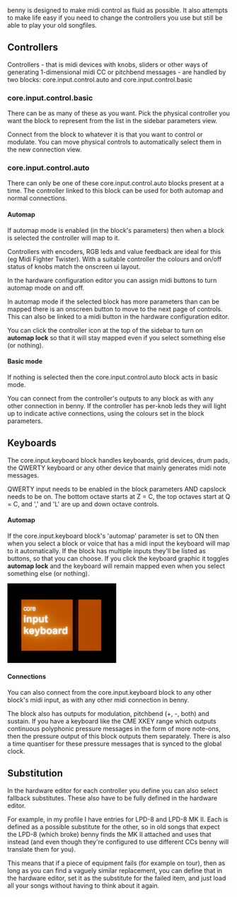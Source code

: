 benny is designed to make midi control as fluid as possible. It also attempts to make life easy if you need to change the controllers you use but still be able to play your old songfiles.

## Controllers

Controllers - that is midi devices with knobs, sliders or other ways of generating 1-dimensional midi CC or pitchbend messages - are handled by two blocks: core.input.control.auto and core.input.control.basic

### core.input.control.basic

There can be as many of these as you want. Pick the physical controller you want the block to represent from the list in the sidebar parameters view.

Connect from the block to whatever it is that you want to control or modulate. You can move physical controls to automatically select them in the new connection view.

### core.input.control.auto

There can only be one of these core.input.control.auto blocks present at a time. The controller linked to this block can be used for both automap and normal connections. 

#### Automap

If automap mode is enabled (in the block's parameters) then when a block is selected the controller will map to it. 

Controllers with encoders, RGB leds and value feedback are ideal for this (eg Midi Fighter Twister). With a suitable controller the colours and on/off status of knobs match the onscreen ui layout. 

In the hardware configuration editor you can assign midi buttons to turn automap mode on and off.

In automap mode if the selected block has more parameters than can be mapped there is an onscreen button to move to the next page of controls. This can also be linked to a midi button in the hardware configuration editor.

You can click the controller icon at the top of the sidebar to turn on **automap lock** so that it will stay mapped even if you select something else (or nothing).

#### Basic mode

If nothing is selected then the core.input.control.auto block acts in basic mode. 

You can connect from the controller's outputs to any block as with any other connection in benny. If the controller has per-knob leds they will light up to indicate active connections, using the colours set in the block parameters. 

## Keyboards

The core.input.keyboard block handles keyboards, grid devices, drum pads, the QWERTY keyboard or any other device that mainly generates midi note messages.

QWERTY input needs to be enabled in the block parameters AND capslock needs to be on. The bottom octave starts at Z = C, the top octaves start at Q = C, and ',' and 'L' are up and down octave controls.

#### Automap

If the core.input.keyboard block's 'automap' parameter is set to ON then when you select a block or voice that has a midi input the keyboard will map to it automatically. If the block has multiple inputs they'll be listed as buttons, so that you can choose. If you click the keyboard graphic it toggles **automap lock** and the keyboard will remain mapped even when you select something else (or nothing).

![keyboard automap section](assets/screenshots/block_keyboard.png)

#### Connections

You can also connect from the core.input.keyboard block to any other block's midi input, as with any other midi connection in benny.

The block also has outputs for modulation, pitchbend (+, -, both) and sustain. If you have a keyboard like the CME XKEY range which outputs continuous polyphonic pressure messages in the form of more note-ons, then the pressure output of this block outputs them separately. There is also a time quantiser for these pressure messages that is synced to the global clock.

## Substitution

In the hardware editor for each controller you define you can also select fallback substitutes. These also have to be fully defined in the hardware editor. 

For example, in my profile I have entries for LPD-8 and LPD-8 MK II. Each is defined as a possible substitute for the other, so in old songs that expect the LPD-8 (which broke) benny finds the MK II attached and uses that instead (and even though they're configured to use different CCs benny will translate them for you).

This means that if a piece of equipment fails (for example on tour), then as long as you can find a vaguely similar replacement, you can define that in the hardware editor, set it as the substitute for the failed item, and just load all your songs without having to think about it again.